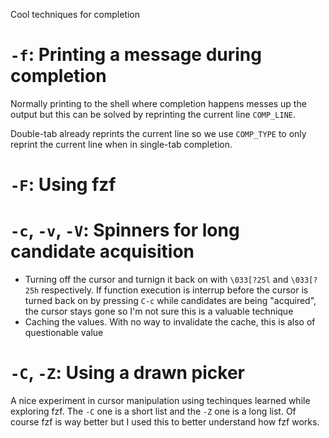 Cool techniques for completion

# `-f`: Printing a message during completion

Normally printing to the shell where completion happens messes up the output
but this can be solved by reprinting the current line `COMP_LINE`.

Double-tab already reprints the current line so we use `COMP_TYPE` to only
reprint the current line when in single-tab completion.

# `-F`: Using fzf

# `-c`, `-v`, `-V`: Spinners for long candidate acquisition

- Turning off the cursor and turnign it back on with `\033[?25l` and `\033[?25h`
  respectively.  If function execution is interrup before the cursor is turned
  back on by pressing `C-c` while candidates are being "acquired", the cursor
  stays gone so I'm not sure this is a valuable technique
- Caching the values.  With no way to invalidate the cache, this is also of
  questionable value

# `-C`, `-Z`: Using a drawn picker

A nice experiment in cursor manipulation using techinques learned while exploring
fzf.  The `-C` one is a short list and the `-Z` one is a long list.  Of course
fzf is way better but I used this to better understand how fzf works.

